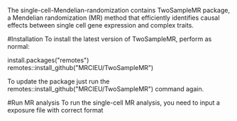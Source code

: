 The single-cell-Mendelian-randomization contains TwoSampleMR package, a Mendelian randomization (MR) method that efficiently identifies causal effects between single cell gene expression and complex traits.

#Installation
To install the latest version of TwoSampleMR, perform as normal:

install.packages("remotes")
remotes::install_github("MRCIEU/TwoSampleMR")

To update the package just run the remotes::install_github("MRCIEU/TwoSampleMR") command again.

#Run MR analysis
To run the single-cell MR analysis, you need to input a exposure file with correct format 


